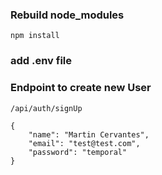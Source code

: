 ### Rebuild node_modules

```
npm install
```

### add .env file

### Endpoint to create new User
```
/api/auth/signUp

{
    "name": "Martin Cervantes",
    "email": "test@test.com",
    "password": "temporal"
}
```
